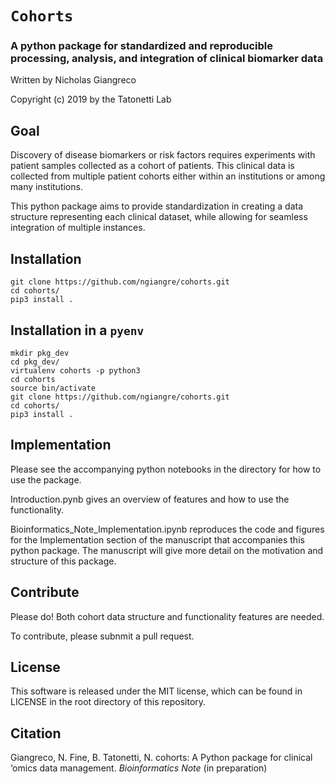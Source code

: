 # `Cohorts`

### A python package for standardized and reproducible processing, analysis, and integration of clinical biomarker data

Written by Nicholas Giangreco

Copyright (c) 2019 by the Tatonetti Lab

## Goal

Discovery of disease biomarkers or risk factors requires experiments with patient samples collected as a cohort of patients. This clinical data is collected from multiple patient cohorts either within an institutions or among many institutions. 

This python package aims to provide standardization in creating a data structure representing each clinical dataset, while allowing for seamless integration of multiple instances.


## Installation

```
git clone https://github.com/ngiangre/cohorts.git
cd cohorts/
pip3 install .
```

## Installation in a `pyenv`

```
mkdir pkg_dev
cd pkg_dev/
virtualenv cohorts -p python3
cd cohorts
source bin/activate
git clone https://github.com/ngiangre/cohorts.git
cd cohorts/
pip3 install .
```

## Implementation

Please see the accompanying python notebooks in the directory for how to use the package.

Introduction.pynb gives an overview of features and how to use the functionality.

Bioinformatics_Note_Implementation.ipynb reproduces the code and figures for the Implementation section of the manuscript that accompanies this python package. The manuscript will give more detail on the motivation and structure of this package. 


## Contribute

Please do! Both cohort data structure and functionality features are needed. 

To contribute, please subnmit a pull request.

## License

This software is released under the MIT license, which can be found in LICENSE in the root directory of this repository.

## Citation

Giangreco, N. Fine, B. Tatonetti, N. cohorts: A Python package for clinical ‘omics data management. _Bioinformatics Note_ (in preparation)

<!--
#### Testing with `nosetests` (for author)

```
cd cohorts/cohorts
/anaconda/envs/py3/bin/nosetests
```
-->
